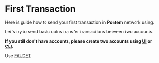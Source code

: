 # First Transaction

Here is guide how to send your first transaction in **Pontem** network using.

Let's try to send basic coins transfer transactions between two accounts.

**If you still don't have accounts, please create two accounts using [UI](./ui.md#account-creation) or [CLI](./cli.md#account-creation).**

Use [FAUCET](https://t.me/pontem_faucet_bot)
